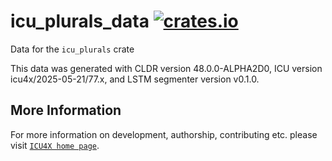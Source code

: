 # icu_plurals_data [![crates.io](https://img.shields.io/crates/v/icu_plurals_data)](https://crates.io/crates/icu_plurals_data)

<!-- cargo-rdme start -->

Data for the `icu_plurals` crate

This data was generated with CLDR version 48.0.0-ALPHA2D0, ICU version icu4x/2025-05-21/77.x, and
LSTM segmenter version v0.1.0.

<!-- cargo-rdme end -->

## More Information

For more information on development, authorship, contributing etc. please visit [`ICU4X home page`](https://github.com/unicode-org/icu4x).
